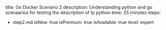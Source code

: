title: Go Docker Scenario 2
description: Understanding python and go scenaarios for testing the description of lp python
time: 25 minutes
steps:
  - step2.md
isNew: true
isPremium: true
isAvailable: true
level: expert
